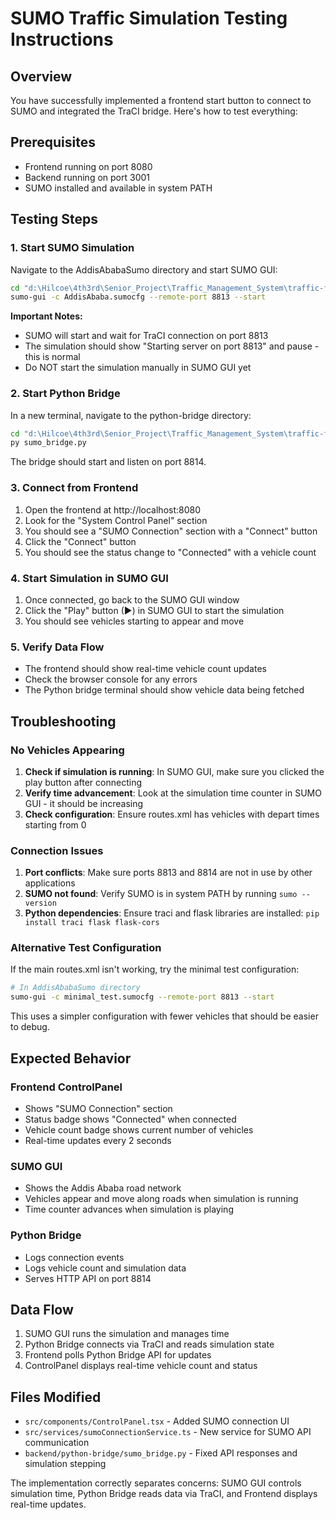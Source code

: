# SUMO Traffic Simulation Testing Instructions

## Overview
You have successfully implemented a frontend start button to connect to SUMO and integrated the TraCI bridge. Here's how to test everything:

## Prerequisites
- Frontend running on port 8080
- Backend running on port 3001
- SUMO installed and available in system PATH

## Testing Steps

### 1. Start SUMO Simulation
Navigate to the AddisAbabaSumo directory and start SUMO GUI:

```bash
cd "d:\Hilcoe\4th3rd\Senior_Project\Traffic_Management_System\traffic-flow-beacon-dashboard (4)\traffic-flow-beacon-dashboard (3)\traffic-flow-beacon-dashboard\traffic-flow-beacon-dashboard\traffic-flow-beacon-dashboard\AddisAbabaSumo"
sumo-gui -c AddisAbaba.sumocfg --remote-port 8813 --start
```

**Important Notes:**
- SUMO will start and wait for TraCI connection on port 8813 
- The simulation should show "Starting server on port 8813" and pause - this is normal
- Do NOT start the simulation manually in SUMO GUI yet

### 2. Start Python Bridge
In a new terminal, navigate to the python-bridge directory:

```bash
cd "d:\Hilcoe\4th3rd\Senior_Project\Traffic_Management_System\traffic-flow-beacon-dashboard (4)\traffic-flow-beacon-dashboard (3)\traffic-flow-beacon-dashboard\traffic-flow-beacon-dashboard\traffic-flow-beacon-dashboard\backend\python-bridge"
py sumo_bridge.py
```

The bridge should start and listen on port 8814.

### 3. Connect from Frontend
1. Open the frontend at http://localhost:8080
2. Look for the "System Control Panel" section
3. You should see a "SUMO Connection" section with a "Connect" button
4. Click the "Connect" button
5. You should see the status change to "Connected" with a vehicle count

### 4. Start Simulation in SUMO GUI
1. Once connected, go back to the SUMO GUI window
2. Click the "Play" button (▶) in SUMO GUI to start the simulation
3. You should see vehicles starting to appear and move

### 5. Verify Data Flow
- The frontend should show real-time vehicle count updates
- Check the browser console for any errors
- The Python bridge terminal should show vehicle data being fetched

## Troubleshooting

### No Vehicles Appearing
1. **Check if simulation is running**: In SUMO GUI, make sure you clicked the play button after connecting
2. **Verify time advancement**: Look at the simulation time counter in SUMO GUI - it should be increasing
3. **Check configuration**: Ensure routes.xml has vehicles with depart times starting from 0

### Connection Issues
1. **Port conflicts**: Make sure ports 8813 and 8814 are not in use by other applications
2. **SUMO not found**: Verify SUMO is in system PATH by running `sumo --version`
3. **Python dependencies**: Ensure traci and flask libraries are installed: `pip install traci flask flask-cors`

### Alternative Test Configuration
If the main routes.xml isn't working, try the minimal test configuration:

```bash
# In AddisAbabaSumo directory
sumo-gui -c minimal_test.sumocfg --remote-port 8813 --start
```

This uses a simpler configuration with fewer vehicles that should be easier to debug.

## Expected Behavior

### Frontend ControlPanel
- Shows "SUMO Connection" section
- Status badge shows "Connected" when connected
- Vehicle count badge shows current number of vehicles
- Real-time updates every 2 seconds

### SUMO GUI
- Shows the Addis Ababa road network
- Vehicles appear and move along roads when simulation is running
- Time counter advances when simulation is playing

### Python Bridge
- Logs connection events
- Logs vehicle count and simulation data
- Serves HTTP API on port 8814

## Data Flow
1. SUMO GUI runs the simulation and manages time
2. Python Bridge connects via TraCI and reads simulation state
3. Frontend polls Python Bridge API for updates
4. ControlPanel displays real-time vehicle count and status

## Files Modified
- `src/components/ControlPanel.tsx` - Added SUMO connection UI
- `src/services/sumoConnectionService.ts` - New service for SUMO API communication  
- `backend/python-bridge/sumo_bridge.py` - Fixed API responses and simulation stepping

The implementation correctly separates concerns: SUMO GUI controls simulation time, Python Bridge reads data via TraCI, and Frontend displays real-time updates.